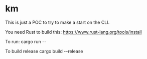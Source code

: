 # km

This is just a POC to try to make a start on the CLI.

You need Rust to build this: https://www.rust-lang.org/tools/install

To run:
cargo run -- <your parameters>
  
To build release
cargo build --release
